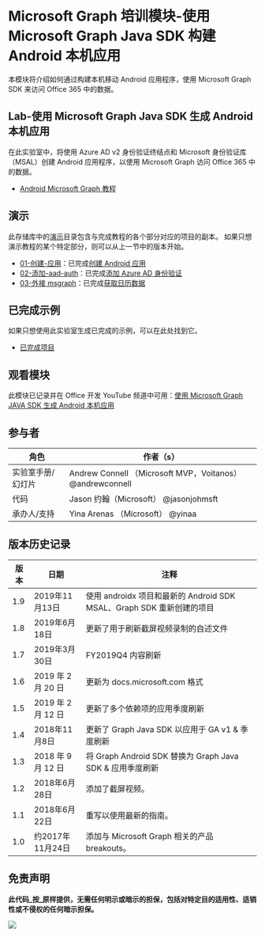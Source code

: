# <a name="microsoft-graph-training-module---build-android-native-apps-with-the-microsoft-graph-java-sdk"></a>Microsoft Graph 培训模块-使用 Microsoft Graph Java SDK 构建 Android 本机应用

本模块将介绍如何通过构建本机移动 Android 应用程序，使用 Microsoft Graph SDK 来访问 Office 365 中的数据。

## <a name="lab---build-android-native-apps-with-the-microsoft-graph-java-sdk"></a>Lab-使用 Microsoft Graph Java SDK 生成 Android 本机应用

在此实验室中，将使用 Azure AD v2 身份验证终结点和 Microsoft 身份验证库（MSAL）创建 Android 应用程序，以使用 Microsoft Graph 访问 Office 365 中的数据。

- [Android Microsoft Graph 教程](https://docs.microsoft.com/graph/tutorials/android)

## <a name="demos"></a>演示

此存储库中的[演示](./demos)目录包含与完成教程的各个部分对应的项目的副本。 如果只想演示教程的某个特定部分，则可以从上一节中的版本开始。

- [01-创建-应用](demos/01-create-app)：已完成[创建 Android 应用](https://docs.microsoft.com/graph/tutorials/android?tutorial-step=1)
- [02-添加-aad-auth](demos/02-add-aad-auth)：已完成[添加 Azure AD 身份验证](https://docs.microsoft.com/graph/tutorials/android?tutorial-step=3)
- [03-外接 msgraph](demos/03-add-msgraph)：已完成[获取日历数据](https://docs.microsoft.com/graph/tutorials/android?tutorial-step=4)

## <a name="completed-sample"></a>已完成示例

如果只想使用此实验室生成已完成的示例，可以在此处找到它。

- [已完成项目](demos/03-add-msgraph)

## <a name="watch-the-module"></a>观看模块

此模块已记录并在 Office 开发 YouTube 频道中可用：[使用 Microsoft Graph JAVA SDK 生成 Android 本机应用](https://youtu.be/BLmOmv4FSsQ)

## <a name="contributors"></a>参与者

| 角色                | 作者（s）                                               |
| -------------------- | ------------------------------------------------------- |
| 实验室手册/幻灯片 | Andrew Connell （Microsoft MVP，Voitanos） @andrewconnell |
| 代码                 | Jason 约翰（Microsoft） @jasonjohmsft                |
| 承办人/支持    | Yina Arenas （Microsoft） @yinaa                          |

## <a name="version-history"></a>版本历史记录

| 版本 | 日期               | 注释                                                                   |
| ------- | ------------------ | -------------------------------------------------------------------------- |
| 1.9     | 2019年11月13日  | 使用 androidx 项目和最新的 Android SDK MSAL、Graph SDK 重新创建的项目 |
| 1.8     | 2019年6月18日      | 更新了用于刷新截屏视频录制的自述文件                           |
| 1.7     | 2019年3月30日     | FY2019Q4 内容刷新                                                   |
| 1.6     | 2019 年 2 月 20 日  | 更新为 docs.microsoft.com 格式                                       |
| 1.5     | 2019 年 2 月 12 日  | 更新了多个依赖项的应用季度刷新                    |
| 1.4     | 2018年11月8日   | 更新了 Graph Java SDK 以应用于 GA v1 & 季度刷新                |
| 1.3     | 2018 年 9 月 12 日 | 将 Graph Android SDK 替换为 Graph Java SDK & 应用季度刷新 |
| 1.2     | 2018年6月28日      | 添加了截屏视频。                                                          |
| 1.1     | 2018年6月22日      | 重写以使用最新的指南。                                          |
| 1.0     | 约2017年11月24日 | 添加与 Microsoft Graph 相关的产品 breakouts。                             |

## <a name="disclaimer"></a>免责声明

**此代码_按_原样提供，无需任何明示或暗示的担保，包括对特定目的适用性、适销性或不侵权的任何暗示担保。**

<!-- markdownlint-disable MD033 -->
<img src="https://telemetry.sharepointpnp.com/msgraph-training-android" />
